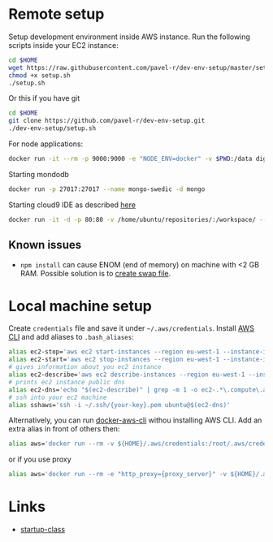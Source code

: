 # Remote setup
Setup development environment inside AWS instance. Run the following scripts inside your EC2 instance:
```bash
cd $HOME
wget https://raw.githubusercontent.com/pavel-r/dev-env-setup/master/setup.sh
chmod +x setup.sh
./setup.sh
```
Or this if you have git
```bash
cd $HOME
git clone https://github.com/pavel-r/dev-env-setup.git
./dev-env-setup/setup.sh
```
For node applications:
```bash
docker run -it --rm -p 9000:9000 -e "NODE_ENV=docker" -v $PWD:/data digitallyseamless/nodejs-bower-grunt
```
Starting mondodb
```bash
docker run -p 27017:27017 --name mongo-swedic -d mongo
```
Starting cloud9 IDE as described [here](https://github.com/kdelfour/cloud9-docker)
```bash
docker run -it -d -p 80:80 -v /home/ubuntu/repositories/:/workspace/ --name cloud9 kdelfour/cloud9-docker
```
## Known issues

* `npm install` can cause ENOM (end of memory) on machine with <2 GB RAM. Possible solution is to [create swap file](https://www.digitalocean.com/community/tutorials/how-to-add-swap-on-ubuntu-14-04).

# Local machine setup
Create `credentials` file and save it under `~/.aws/credentials`.
Install [AWS CLI](https://aws.amazon.com/cli/) and add aliases to `.bash_aliases`:
```bash
alias ec2-stop='aws ec2 start-instances --region eu-west-1 --instance-ids {your-id}'
alias ec2-start='aws ec2 stop-instances --region eu-west-1 --instance-ids {your-id}'
# gives information about you ec2 instance
alias ec2-describe='aws ec2 describe-instances --region eu-west-1 --instance-ids {your-id}'
# prints ec2 instance public dns
alias ec2-dns='echo "$(ec2-describe)" | grep -m 1 -o ec2-.*\.compute\.amazonaws\.com'
# ssh into your ec2 machine
alias sshaws='ssh -i ~/.ssh/{your-key}.pem ubuntu@$(ec2-dns)'
```

Alternatively, you can run [docker-aws-cli](https://hub.docker.com/r/pebbletech/docker-aws-cli/) withou installing AWS CLI. Add an extra alias in front of others then:
```bash
alias aws='docker run --rm -v ${HOME}/.aws/credentials:/root/.aws/credentials pebbletech/docker-aws-cli aws'
```
or if you use proxy
```bash
alias aws='docker run --rm -e "http_proxy={proxy_server}" -v ${HOME}/.aws/credentials:/root/.aws/credentials pebbletech/docker-aws-cli aws'
```
# Links
* [startup-class](https://github.com/startup-class/setup)
